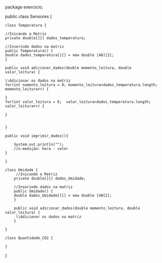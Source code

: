 package exercicio;

public class Sensores {

    class Temperatura {

    //Inicando a Matriz
    private double[][] dados_temperatura;
    
    //Inserindo dados na matriz
    public Temperatura() {
    double dados_temperatura[][] = new double [48][2];
    }
    
    public void adicionar_dados(double momento_leitura, double valor_leitura) {

    \\Adicionar os dados na matriz
    for(int nomento_leitura = 0; momento_leitura<dados_temperatura.length; momento_leitura++) {

    }
    for(int valor_leitura = 0;  valor_leitura<dados_temperatura.length; valor_leitura++) {

    }


    }
    
    public void imprimir_dados(){
        
        System.out.println("");
        //n.medição: hora - valor
    }
        
    }

    class Umidade {
         //Inicando a Matriz
        private double[][] dados_Umidade;
        
        //Inserindo dados na matriz
        public Umidade() {
        double dados_Umidade[][] = new double [48[2];
        }
        
        public void adicionar_dados(double momento_leitura, double valor_leitura) {
         \\Adicionar os dados na matriz   
        }
        
    }

    class Quantidade_CO2 {

    }


 }

